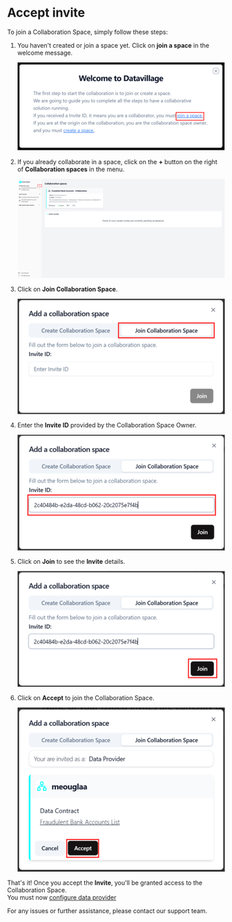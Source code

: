 # Accept invite

To join a Collaboration Space, simply follow these steps:

1. You haven't created or join a space yet. Click on **join a space** in the welcome message.

   ![screenshot of the datavillage dashboard](img/01_welcome_message.png)

2. If you already collaborate in a space, click on the **+** button on the right of **Collaboration spaces** in the menu.

   ![screenshot of the datavillage dashboard](img/dashboard_create_space.png)

3. Click on **Join Collaboration Space**.

   ![screenshot of the datavillage dashboard](img/18_join_data_provider.png)

4. Enter the **Invite ID** provided by the Collaboration Space Owner.

   ![screenshot of the datavillage dashboard](img/join_invite_code_provider.png)

5. Click on **Join** to see the **Invite** details.

   ![screenshot of the datavillage dashboard](img/join_invite_code_provider_click.png)

6. Click on **Accept** to join the Collaboration Space.

   ![screenshot of the datavillage dashboard](img/19_join_dataprovider_invite_info.png)

That's it! Once you accept the **Invite**, you'll be granted access to the Collaboration Space.  
You must now [configure data provider](/docs/user-manual/data-provider/configure-data-provider)

For any issues or further assistance, please contact our support team.
